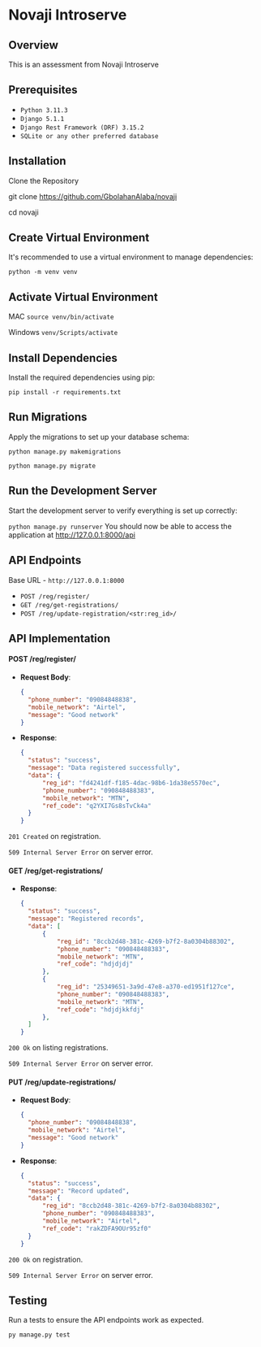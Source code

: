 
# **Novaji Introserve**

## **Overview**

This is an assessment from Novaji Introserve

## **Prerequisites**

- `Python 3.11.3`
- `Django 5.1.1`
- `Django Rest Framework (DRF) 3.15.2`
- `SQLite or any other preferred database`


## **Installation**
Clone the Repository


git clone https://github.com/GbolahanAlaba/novaji

cd novaji


## **Create Virtual Environment**

It's recommended to use a virtual environment to manage dependencies:


`python -m venv venv`

## **Activate Virtual Environment**

MAC `source venv/bin/activate`

Windows `venv/Scripts/activate`

## **Install Dependencies**

Install the required dependencies using pip:

`pip install -r requirements.txt`


## **Run Migrations**

Apply the migrations to set up your database schema:

`python manage.py makemigrations`

`python manage.py migrate`


## **Run the Development Server**
Start the development server to verify everything is set up correctly:

`python manage.py runserver`
You should now be able to access the application at http://127.0.0.1:8000/api

## **API Endpoints**
Base URL - `http://127.0.0.1:8000`

- `POST /reg/register/`
- `GET /reg/get-registrations/`
- `POST /reg/update-registration/<str:reg_id>/`


## **API Implementation**

#### POST /reg/register/

- **Request Body**:

  ```json
  {
    "phone_number": "09084848838",
    "mobile_network": "Airtel",
    "message": "Good network"
  }

- **Response**:

  ```json
  {
    "status": "success",
    "message": "Data registered successfully",
    "data": {
        "reg_id": "fd4241df-f185-4dac-98b6-1da38e5570ec",
        "phone_number": "090848488383",
        "mobile_network": "MTN",
        "ref_code": "q2YXI7Gs8sTvCk4a"
    }
  }

`201 Created` on registration.

`509 Internal Server Error` on server error.


#### GET /reg/get-registrations/

- **Response**:

  ```json
  {
    "status": "success",
    "message": "Registered records",
    "data": [
        {
            "reg_id": "8ccb2d48-381c-4269-b7f2-8a0304b88302",
            "phone_number": "090848488383",
            "mobile_network": "MTN",
            "ref_code": "hdjdjdj"
        },
        {
            "reg_id": "25349651-3a9d-47e8-a370-ed1951f127ce",
            "phone_number": "090848488383",
            "mobile_network": "MTN",
            "ref_code": "hdjdjkkfdj"
        },
    ]
  }

`200 Ok` on listing registrations.

`509 Internal Server Error` on server error.


#### PUT /reg/update-registrations/

- **Request Body**:

  ```json
  {
    "phone_number": "09084848838",
    "mobile_network": "Airtel",
    "message": "Good network"
  }

- **Response**:

  ```json
  {
    "status": "success",
    "message": "Record updated",
    "data": {
        "reg_id": "8ccb2d48-381c-4269-b7f2-8a0304b88302",
        "phone_number": "090848488383",
        "mobile_network": "Airtel",
        "ref_code": "rakZDFA9OUr95zf0"
    }
  }

`200 Ok` on registration.

`509 Internal Server Error` on server error.

## **Testing**
Run a tests to ensure the API endpoints work as expected.

`py manage.py test`